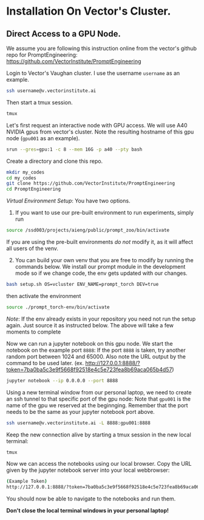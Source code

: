 
# Installation On Vector's Cluster.

## Direct Access to a GPU Node.

We assume you are following this instruction online from the vector's github repo for PromptEngineering:
https://github.com/VectorInstitute/PromptEngineering


Login to Vector's Vaughan cluster. I use the username `username` as an example.
```bash
ssh username@v.vectorinstitute.ai
```

Then start a tmux session.
```bash
tmux
```

Let's first request an interactive node with GPU access. We will use A40 NVIDIA gpus from vector's cluster.
Note the resulting hostname of this gpu node (`gpu001` as an example).
```bash
srun --gres=gpu:1 -c 8 --mem 16G -p a40 --pty bash
```

Create a directory and clone this repo.
```bash
mkdir my_codes
cd my_codes
git clone https://github.com/VectorInstitute/PromptEngineering
cd PromptEngineering
```

*Virtual Environment Setup*: You have two options.

1) If you want to use our pre-built environment to run experiments, simply run
```bash
source /ssd003/projects/aieng/public/prompt_zoo/bin/activate
```
If you are using the pre-built environments *do not* modify it, as it will affect all users of the venv.

2) You can build your own venv that you are free to modify by running the commands below. We install our prompt module in the development mode so if we change code, the env gets updated with our changes.
```bash
bash setup.sh OS=vcluster ENV_NAME=prompt_torch DEV=true
```
then activate the environment
```bash
source ./prompt_torch-env/bin/activate
```
*Note*: If the env already exists in your repository you need not run the setup again. Just source it as instructed below. The above will take a few moments to complete

Now we can run a jupyter notebook on this gpu node. We start the notebook on the example port `8888`:
If the port `8888` is taken, try another random port between 1024 and 65000.
Also note the URL output by the command to be used later. (ex. http://127.0.0.1:8888/?token=7ba0ba5c3e9f5668f92518e4c5e723fea8b69aca065b4d57)

```bash
jupyter notebook --ip 0.0.0.0 --port 8888
```


Using a new terminal window from our personal laptop, we need to create an ssh tunnel to that specific port of the gpu node:
Note that `gpu001` is the name of the gpu we reserved at the beginnging. Remember that the port needs to be the same as your jupyter notebook port above.
```bash
ssh username@v.vectorinstitute.ai -L 8888:gpu001:8888
```


Keep the new connection alive by starting a tmux session in the new local terminal:
```bash
tmux
```

Now we can access the notebooks using our local browser. Copy the URL given by the jupyter notebook server into your local webbrowser:
```bash
(Example Token)
http://127.0.0.1:8888/?token=7ba0ba5c3e9f5668f92518e4c5e723fea8b69aca065b4d57
```

You should now be able to navigate to the notebooks and run them.

**Don't close the local terminal windows in your personal laptop!**

